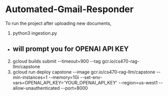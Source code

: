 # Automated-Gmail-Responder


To run the project after uploading new documents,
1) python3 ingestion.py
* ## will prompt you for OPENAI API KEY
2) gcloud builds submit --timeout=900 --tag gcr.io/cs470-rag-llm/capstone
3) gcloud run deploy capstone   --image gcr.io/cs470-rag-llm/capstone --min-instances=1 --memory=1Gi --set-env-vars=OPENAI_API_KEY='YOUR_OPENAI_API_KEY' --region=us-west1 --allow-unauthenticated --port=8000





